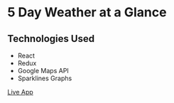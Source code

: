 # 5 Day Weather at a Glance
## Technologies Used
* React
* Redux
* Google Maps API
* Sparklines Graphs

[Live App](https://mcleary03.github.io/react_redux_weather/)